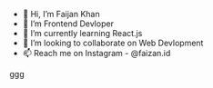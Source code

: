 - 👋 Hi, I’m Faijan Khan
- 👀 I’m Frontend Devloper
- 🌱 I’m currently learning React.js
- 💞️ I’m looking to collaborate on Web Devlopment
- 📫 Reach me on Instagram - @faizan.id
  
ggg

<!---
Faijankhann/Faijankhann is a ✨ special ✨ repository because its `README.md` (this file) appears on your GitHub profile.
You can click the Preview link to take a look at your changes.
--->
